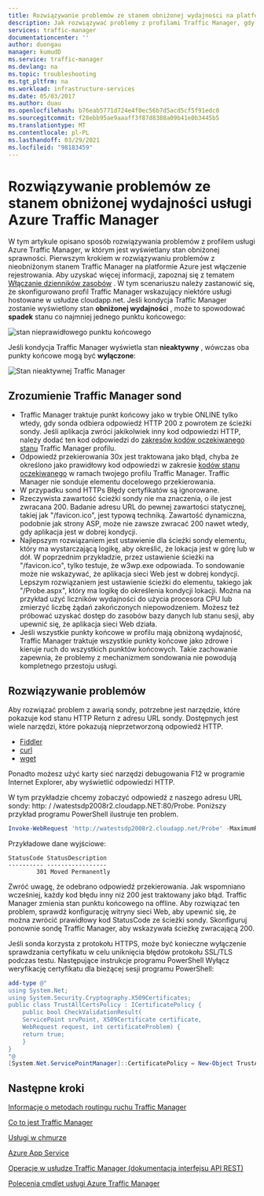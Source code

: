 ```yaml
---
title: Rozwiązywanie problemów ze stanem obniżonej wydajności na platformie Azure Traffic Manager
description: Jak rozwiązywać problemy z profilami Traffic Manager, gdy jest on wyświetlany jako obniżony stan.
services: traffic-manager
documentationcenter: ''
author: duongau
manager: kumudD
ms.service: traffic-manager
ms.devlang: na
ms.topic: troubleshooting
ms.tgt_pltfrm: na
ms.workload: infrastructure-services
ms.date: 05/03/2017
ms.author: duau
ms.openlocfilehash: b76eab5771d724e4f0ec56b7d5acd5cf5f91edc0
ms.sourcegitcommit: f28ebb95ae9aaaff3f87d8388a09b41e0b3445b5
ms.translationtype: MT
ms.contentlocale: pl-PL
ms.lasthandoff: 03/29/2021
ms.locfileid: "98183459"
---
```

# <a name="troubleshooting-degraded-state-on-azure-traffic-manager"></a>Rozwiązywanie problemów ze stanem obniżonej wydajności usługi Azure Traffic Manager

W tym artykule opisano sposób rozwiązywania problemów z profilem usługi Azure Traffic Manager, w którym jest wyświetlany stan obniżonej sprawności. Pierwszym krokiem w rozwiązywaniu problemów z nieobniżonym stanem Traffic Manager na platformie Azure jest włączenie rejestrowania.  Aby uzyskać więcej informacji, zapoznaj się z tematem [Włączanie dzienników zasobów](./traffic-manager-diagnostic-logs.md) . W tym scenariuszu należy zastanowić się, że skonfigurowano profil Traffic Manager wskazujący niektóre usługi hostowane w usłudze cloudapp.net. Jeśli kondycja Traffic Manager zostanie wyświetlony stan **obniżonej wydajności** , może to spowodować **spadek** stanu co najmniej jednego punktu końcowego:

![stan nieprawidłowego punktu końcowego](./media/traffic-manager-troubleshooting-degraded/traffic-manager-degradedifonedegraded.png)

Jeśli kondycja Traffic Manager wyświetla stan **nieaktywny** , wówczas oba punkty końcowe mogą być **wyłączone**:

![Stan nieaktywnej Traffic Manager](./media/traffic-manager-troubleshooting-degraded/traffic-manager-inactive.png)

## <a name="understanding-traffic-manager-probes"></a>Zrozumienie Traffic Manager sond

* Traffic Manager traktuje punkt końcowy jako w trybie ONLINE tylko wtedy, gdy sonda odbiera odpowiedź HTTP 200 z powrotem ze ścieżki sondy. Jeśli aplikacja zwróci jakikolwiek inny kod odpowiedzi HTTP, należy dodać ten kod odpowiedzi do [zakresów kodów oczekiwanego stanu](./traffic-manager-monitoring.md#configure-endpoint-monitoring) Traffic Manager profilu.
* Odpowiedź przekierowania 30x jest traktowana jako błąd, chyba że określono jako prawidłowy kod odpowiedzi w zakresie [kodów stanu oczekiwanego](./traffic-manager-monitoring.md#configure-endpoint-monitoring) w ramach twojego profilu Traffic Manager. Traffic Manager nie sonduje elementu docelowego przekierowania.
* W przypadku sond HTTPs Błędy certyfikatów są ignorowane.
* Rzeczywista zawartość ścieżki sondy nie ma znaczenia, o ile jest zwracana 200. Badanie adresu URL do pewnej zawartości statycznej, takiej jak "/favicon.ico", jest typową techniką. Zawartość dynamiczna, podobnie jak strony ASP, może nie zawsze zwracać 200 nawet wtedy, gdy aplikacja jest w dobrej kondycji.
* Najlepszym rozwiązaniem jest ustawienie dla ścieżki sondy elementu, który ma wystarczającą logikę, aby określić, że lokacja jest w górę lub w dół. W poprzednim przykładzie, przez ustawienie ścieżki na "/favicon.ico", tylko testuje, że w3wp.exe odpowiada. To sondowanie może nie wskazywać, że aplikacja sieci Web jest w dobrej kondycji. Lepszym rozwiązaniem jest ustawienie ścieżki do elementu, takiego jak "/Probe.aspx", który ma logikę do określenia kondycji lokacji. Można na przykład użyć liczników wydajności do użycia procesora CPU lub zmierzyć liczbę żądań zakończonych niepowodzeniem. Możesz też próbować uzyskać dostęp do zasobów bazy danych lub stanu sesji, aby upewnić się, że aplikacja sieci Web działa.
* Jeśli wszystkie punkty końcowe w profilu mają obniżoną wydajność, Traffic Manager traktuje wszystkie punkty końcowe jako zdrowe i kieruje ruch do wszystkich punktów końcowych. Takie zachowanie zapewnia, że problemy z mechanizmem sondowania nie powodują kompletnego przestoju usługi.

## <a name="troubleshooting"></a>Rozwiązywanie problemów

Aby rozwiązać problem z awarią sondy, potrzebne jest narzędzie, które pokazuje kod stanu HTTP Return z adresu URL sondy. Dostępnych jest wiele narzędzi, które pokazują nieprzetworzoną odpowiedź HTTP.

* [Fiddler](https://www.telerik.com/fiddler)
* [curl](https://curl.haxx.se/)
* [wget](http://gnuwin32.sourceforge.net/packages/wget.htm)

Ponadto możesz użyć karty sieć narzędzi debugowania F12 w programie Internet Explorer, aby wyświetlić odpowiedzi HTTP.

W tym przykładzie chcemy zobaczyć odpowiedź z naszego adresu URL sondy: http: \/ /watestsdp2008r2.cloudapp.NET:80/Probe. Poniższy przykład programu PowerShell ilustruje ten problem.

```powershell
Invoke-WebRequest 'http://watestsdp2008r2.cloudapp.net/Probe' -MaximumRedirection 0 -ErrorAction SilentlyContinue | Select-Object StatusCode,StatusDescription
```

Przykładowe dane wyjściowe:

```output
StatusCode StatusDescription
---------- -----------------
        301 Moved Permanently
```

Zwróć uwagę, że odebrano odpowiedź przekierowania. Jak wspomniano wcześniej, każdy kod błędu inny niż 200 jest traktowany jako błąd. Traffic Manager zmienia stan punktu końcowego na offline. Aby rozwiązać ten problem, sprawdź konfigurację witryny sieci Web, aby upewnić się, że można zwrócić prawidłowy kod StatusCode ze ścieżki sondy. Skonfiguruj ponownie sondę Traffic Manager, aby wskazywała ścieżkę zwracającą 200.

Jeśli sonda korzysta z protokołu HTTPS, może być konieczne wyłączenie sprawdzania certyfikatu w celu uniknięcia błędów protokołu SSL/TLS podczas testu. Następujące instrukcje programu PowerShell Wyłącz weryfikację certyfikatu dla bieżącej sesji programu PowerShell:

```powershell
add-type @"
using System.Net;
using System.Security.Cryptography.X509Certificates;
public class TrustAllCertsPolicy : ICertificatePolicy {
    public bool CheckValidationResult(
    ServicePoint srvPoint, X509Certificate certificate,
    WebRequest request, int certificateProblem) {
    return true;
    }
}
"@
[System.Net.ServicePointManager]::CertificatePolicy = New-Object TrustAllCertsPolicy
```

## <a name="next-steps"></a>Następne kroki

[Informacje o metodach routingu ruchu Traffic Manager](traffic-manager-routing-methods.md)

[Co to jest Traffic Manager](traffic-manager-overview.md)

[Usługi w chmurze](/previous-versions/azure/jj155995(v=azure.100))

[Azure App Service](https://azure.microsoft.com/documentation/services/app-service/web/)

[Operacje w usłudze Traffic Manager (dokumentacja interfejsu API REST)](/previous-versions/azure/reference/hh758255(v=azure.100))

[Polecenia cmdlet usługi Azure Traffic Manager][1]

[1]: /powershell/module/az.trafficmanager